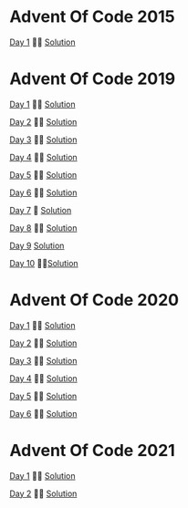 # Advent Of Code 2015

[Day 1](https://adventofcode.com/2015/day/1) &#127775;&#127775; [Solution](2015/day1/Program.cs)

# Advent Of Code 2019

[Day 1](https://adventofcode.com/2019/day/1) &#127775;&#127775; [Solution](2019/day1/Program.cs)

[Day 2](https://adventofcode.com/2019/day/2) &#127775;&#127775; [Solution](2019/day2/Program.cs)

[Day 3](https://adventofcode.com/2019/day/3) &#127775;&#127775; [Solution](2019/day3/Program.cs)

[Day 4](https://adventofcode.com/2019/day/4) &#127775;&#127775; [Solution](2019/day4/Program.cs)

[Day 5](https://adventofcode.com/2019/day/5) &#127775;&#127775; [Solution](2019/day5/Program.cs)

[Day 6](https://adventofcode.com/2019/day/6) &#127775;&#127775; [Solution](2019/day6/Program.cs)

[Day 7](https://adventofcode.com/2019/day/7) &#127775; [Solution](2019/day7/Program.cs)

[Day 8](https://adventofcode.com/2019/day/8) &#127775;&#127775; [Solution](2019/day8/Program.cs)

[Day 9](https://adventofcode.com/2019/day/8) [Solution](#)

[Day 10](https://adventofcode.com/2019/day/8) &#127775;&#127775;[Solution](2019/day10/Program.cs)


# Advent Of Code 2020

[Day 1](https://adventofcode.com/2020/day/1) &#127775;&#127775; [Solution](2020/day1/Program.cs)

[Day 2](https://adventofcode.com/2020/day/2) &#127775;&#127775; [Solution](2020/day2/Program.cs)

[Day 3](https://adventofcode.com/2020/day/3) &#127775;&#127775; [Solution](2020/day3/Program.cs)

[Day 4](https://adventofcode.com/2020/day/4) &#127775;&#127775; [Solution](2020/day4/Program.cs)

[Day 5](https://adventofcode.com/2020/day/5) &#127775;&#127775; [Solution](2020/day5/Program.cs)

[Day 6](https://adventofcode.com/2020/day/6) &#127775;&#127775; [Solution](2020/day6/Program.cs)


# Advent Of Code 2021

[Day 1](https://adventofcode.com/2021/day/1) &#127775;&#127775; [Solution](2021/day1/Program.cs)

[Day 2](https://adventofcode.com/2021/day/2) &#127775;&#127775; [Solution](2021/day2/Program.cs)